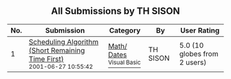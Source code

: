 ﻿<div align="center">

## All Submissions by TH SISON

</div>

No.  | Submission | Category | By   | User Rating
---- | ---------- | -------- | ---- | -----------
1 | [Scheduling Algorithm \(Short Remaining Time First\)<br /><sup>2001-06-27 10:55:42</sup>](https://github.com/Planet-Source-Code/th-sison-scheduling-algorithm-short-remaining-time-first__1-67796) | [Math/ Dates<br /><sup>Visual Basic</sup>](../ByCategory/math-dates__1-37.md) | TH SISON | 5.0 (10 globes from 2 users)
